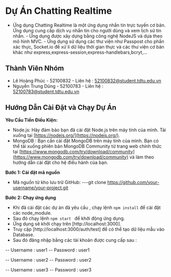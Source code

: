 # Dự Án Chatting Realtime
   - Ứng dụng Chatting Realtime là một ứng dụng nhắn tin trực tuyến cơ bản. Ứng dụng cung cấp dịch vụ nhắn tin cho người dùng và xem lịch sử tin nhắn. 
    - Ứng dụng được xây dựng bằng công nghệ NodeJS và dựa theo mô hình MVC.
    - Ứng dụng sử dụng các thư viện như Passpost cho phần xác thực, Socket.io để xử lí dữ liệu thời gian thực và các thư viện cơ bản khác như express,express-session,express-handlebars,bcryt,...
## Thành Viên Nhóm
- Lê Hoàng Phúc - 52100832 - Liên hệ : 52100832@student.tdtu.edu.vn
- Nguyễn Trung Dũng - 52100783 - Liên hệ : 52100783@student.tdtu.edu.vn

## Hướng Dẫn Cài Đặt và Chạy Dự Án

**Yêu Cầu Tiền Điều Kiện:**

- Node.js: Hãy đảm bảo bạn đã cài đặt Node.js trên máy tính của mình. Tải xuống tại [https://nodejs.org/](https://nodejs.org/).
- MongoDB : Bạn cần cài đặt MongoDB trên máy tính của mình. Bạn có thể tải xuống phiên bản MongoDB Community từ trang web chính thức tại [https://www.mongodb.com/try/download/community](https://www.mongodb.com/try/download/community) và làm theo hướng dẫn cài đặt cho hệ điều hành của bạn.


**Bước 1: Cài đặt mã nguồn**

- Mã nguồn từ kho lưu trữ GitHub:
---git clone https://github.com/your-username/your-project.git

**Bước 2: Chạy ứng dụng**

- Khi đã cài đặt các dự án đã yêu cầu , chạy lệnh  ```npm install``` để cài đặt các node_module.
- Sau đó chạy lệnh ```npm start ``` để khởi động ứng dụng.
- Ứng dụng sẽ khởi chạy trên [http://localhost:3000].
- Truy cập [http://localhost:3000/auth/test] để có thể tạo dữ liệu mẫu vào Database.
- Sau đó đăng nhập bằng các tài khoản được cung cấp sau : 

 -- Username : user1
 -- Password : user1

 -- Username : user2
 -- Password : user2

 -- Username : user3
 -- Password : user3

 